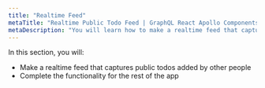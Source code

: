 ```yaml
---
title: "Realtime Feed"
metaTitle: "Realtime Public Todo Feed | GraphQL React Apollo Components Tutorial"
metaDescription: "You will learn how to make a realtime feed that captures public todos added by other people."
---
```


In this section, you will:

- Make a realtime feed that captures public todos added by other people
- Complete the functionality for the rest of the app
